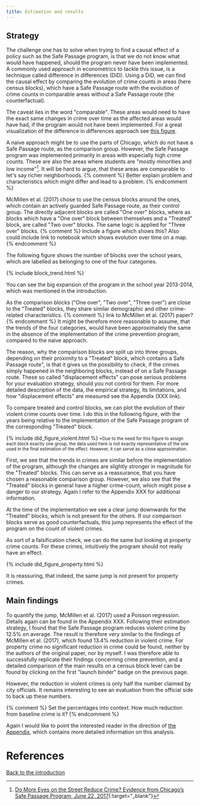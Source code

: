 ```yaml
---
title: Estimation and results
---
```


## Strategy
The challenge one has to solve when trying to find a causal effect of a policy such as the Safe Passage program, is that we do not know what would have happened, should the program never have been implemented. A commonly used approach in econometrics to tackle this issue, is a technique called difference in differences (DiD). Using a DiD, we can find the causal effect by comparing the evolution of crime counts in areas (here census blocks), which have a Safe Passage route with the evolution of crime counts in comparable areas without a Safe Passage route (the counterfactual).

The caveat lies in the word "comparable". These areas would need to have the exact same changes in crime over time as the affected areas would have had, if the program would not have been implemented. For a great visualization of the difference in differences approach see [this figure](http://nepaldevelopment.pbworks.com/f/1353649147/A2A%20DIDgraph.png).

A naive approach might be to use the parts of Chicago, which do not have a Safe Passage route, as the comparison group. However, the Safe Passage program was implemented primarily in areas with especially high crime counts. These are also the areas where students are "mostly minorities and low income"[^1]. It will be hard to argue, that these areas are comparable to let's say richer neighborhoods.
{% comment %}
Better explain problem and characteristics which might differ and lead to a problem.
{% endcomment %}

McMillen et al. (2017) chose to use the census blocks around the ones, which contain an actively guarded Safe Passage route, as their control group. The directly adjacent blocks are called "One over" blocks, where as blocks which have a "One over" block between themselves and a "Treated" block, are called "Two over" blocks. The same logic is applied for "Three over" blocks.
{% comment %}
Include a figure which shows this? Also could include link to notebook which shows evolution over time on a map.
{% endcomment %}

The following figure shows the number of blocks over the school years, which are labelled as belonging to one of the four categories.

{% include block_trend.html %}

You can see the big expansion of the program in the school year 2013-2014, which was mentioned in the introduction.

As the comparison blocks ("One over", "Two over", "Three over") are close to the "Treated" blocks, they share similar demographic and other crime-related characteristics. {% comment %}
link to McMillen et al. (2017) paper?
{% endcomment %} It might be therefore more reasonable to assume, that the trends of the four categories, would have been approximately the same in the absence of the implementation of the crime prevention program, compared to the naive approach.

The reason, why the comparison blocks are split up into three groups, depending on their proximity to a "Treated" block, which contains a Safe Passage route", is that it gives us the possibility to check, if the crimes simply happened in the neighboring blocks, instead of on a Safe Passage route. These so called "displacement effects" can pose serious problems for your evaluation strategy, should you not control for them. For more detailed description of the data, the empirical strategy, its limitations, and how "displacement effects" are measured see the Appendix (XXX link).

To compare treated and control blocks, we can plot the evolution of their violent crime counts over time. I do this in the following figure, with the years being relative to the implementation of the Safe Passage program of the corresponding "Treated" block.

{% include did_figure_violent.html %}
<small>*Due to the need for this figure to assign each block exactly one group, the data used here is not exactly representative of the one used in the final estimation of the effect. However, it can serve as a close approximation.</small>

First, we see that the trends in crimes are similar before the implementation of the program, although the changes are slightly stronger in magnitude for the "Treated" blocks. This can serve as a reassurance, that you have chosen a reasonable comparison group. However, we also see that the "Treated" blocks in general have a higher crime-count, which might pose a danger to our strategy. Again I refer to the Appendix XXX for additional information.

At the time of the implementation we see a clear jump downwards for the "Treated" blocks, which is not present for the others. If our comparison blocks serve as good counterfactuals, this jump represents the effect of the program on the count of violent crimes.

As sort of a falsification check, we can do the same but looking at property crime counts. For these crimes, intuitively the program should not really have an effect.

{% include did_figure_property.html %}

It is reassuring, that indeed, the same jump is not present for property crimes.

## Main findings
To quantify the jump, McMillen et al. (2017) used a Poisson regression. Details again can be found in the Appendix XXX. Following their estimation strategy, I found that the Safe Passage program reduces violent crime by 12.5% on average. The result is therefore very similar to the findings of McMillen et al. (2017), which found 13.4% reduction in violent crime. For property crime no significant reduction in crime could be found, neither by the authors of the original paper, nor by myself. I was therefore able to successfully replicate their findings concerning crime prevention, and a detailed comparison of the main results on a census block level can be found by clicking on the first "launch binder" badge on the previous page.

However, the reduction in violent crimes is only half the number claimed by city officials. It remains interesting to see an evaluation from the official side to back up these numbers.

{% comment %}
Set the percentages into context. How much reduction from baseline crime is it?
{% endcomment %}

Again I would like to point the interested reader in the direction of [the Appendix](XXX), which contains more detailed information on this analysis.

# References
[^1]: [Do More Eyes on the Street Reduce Crime? Evidence from Chicago’s Safe Passage Program; June 22, 2017](https://ignaciomsarmiento.github.io/assets/Safe_Passage_WP.pdf){:target="_blank"}

[Back to the introduction](./index.md)